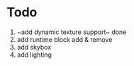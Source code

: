# Todo

1. ~add dynamic texture support~ done
2. add runtime block add & remove
3. add skybox
4. add lighting
